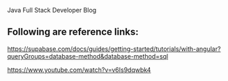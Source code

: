 Java Full Stack Developer Blog

## Following are reference links:

https://supabase.com/docs/guides/getting-started/tutorials/with-angular?queryGroups=database-method&database-method=sql

https://www.youtube.com/watch?v=v6Is9dqwbk4
